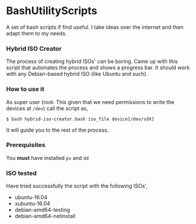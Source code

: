 # BashUtilityScripts
A set of bash scripts if find useful. I take ideas over the internet and then adapt them to my needs.

### Hybrid ISO Creator 

The process of creating hybrid ISOs' can be boring. Came up with this script that automates the process and 
shows a progress bar. It should work with any Debian-based hybrid ISO (like Ubuntu and such).

### How to use it

As super user (root. This given that we need permissions to write the devices at `/dev`) call the script as,   

``` shell
$ bash hybrid-iso-creator.bash iso_file device[/dev/sdX]
```
It will guide you to the rest of the process.

### Prerequisites

You **must** have installed `pv` and `dd`

### ISO tested

Have tried successfully the script with the following ISOs',   

* ubuntu-16.04  
* xubuntu-16.04  
* debian-amd64-testing  
* debian-amd64-netinstall  


